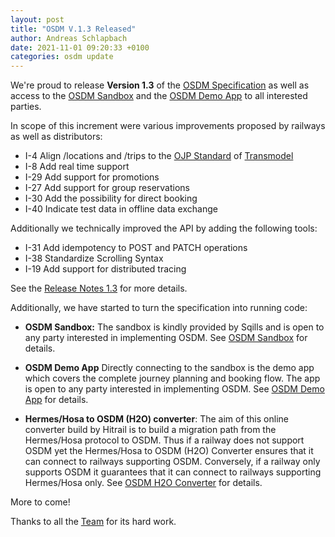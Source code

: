 ```yaml
---
layout: post
title: "OSDM V.1.3 Released"
author: Andreas Schlapbach
date: 2021-11-01 09:20:33 +0100
categories: osdm update
---
```


We're proud to release **Version 1.3** of the [OSDM Specification](https://osdm.io/spec/)
as well as access to the [OSDM Sandbox](https://osdm.io/tools/sandbox/) and
the [OSDM Demo App](https://osdm.io/tools/demo-app/) to all interested parties.

In scope of this increment were various improvements proposed by railways as well as distributors:

- I-4 Align /locations and /trips to the [OJP Standard](http://www.transmodel-cen.eu/standards/ojp/) of [Transmodel](http://www.transmodel-cen.eu/)
- I-8 Add real time support
- I-29 Add support for promotions
- I-27 Add support for group reservations
- I-30 Add the possibility for direct booking
- I-40 Indicate test data in offline data exchange

Additionally we technically improved the API by adding the following tools:

- I-31 Add idempotency to POST and PATCH operations
- I-38 Standardize Scrolling Syntax
- I-19 Add support for distributed tracing

See the [Release Notes 1.3](https://osdm.io//releases/OSDM-release-notes-v1.3/) for more details.

Additionally, we have started to turn the specification into running code:

- **OSDM Sandbox:** The sandbox is kindly provided by Sqills
  and is open to any party interested in implementing OSDM.
  See [OSDM Sandbox](https://osdm.io/tools/sandbox/) for details.

- **OSDM Demo App** Directly connecting to the sandbox is the demo app which covers the complete journey
  planning and booking flow. The app is open to any party interested in implementing OSDM.
  See [OSDM Demo App](https://osdm.io/tools/demo-app/) for details.

- **Hermes/Hosa to OSDM (H2O) converter**: The aim of this online converter build by Hitrail is to build
  a migration path from the Hermes/Hosa protocol to OSDM. Thus if a railway does not support OSDM yet the
  Hermes/Hosa to OSDM (H2O) Converter ensures that it can connect to railways supporting OSDM. Conversely,
  if a railway only supports OSDM it guarantees that it can connect to railways supporting Hermes/Hosa only.
  See [OSDM H2O Converter](https://osdm.io/tools/H2O-converter/) for details.

More to come!

Thanks to all the [Team](https://osdm.io/team/) for its hard work.
